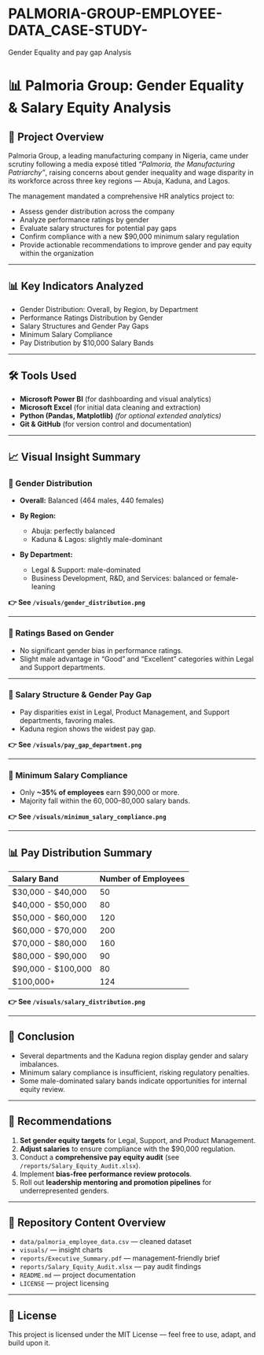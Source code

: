 # PALMORIA-GROUP-EMPLOYEE-DATA_CASE-STUDY-
Gender Equality and pay gap Analysis 
# 📊 Palmoria Group: Gender Equality & Salary Equity Analysis

## 📑 Project Overview

Palmoria Group, a leading manufacturing company in Nigeria, came under scrutiny following a media exposé titled *“Palmoria, the Manufacturing Patriarchy”*, raising concerns about gender inequality and wage disparity in its workforce across three key regions — Abuja, Kaduna, and Lagos.

The management mandated a comprehensive HR analytics project to:
- Assess gender distribution across the company
- Analyze performance ratings by gender
- Evaluate salary structures for potential pay gaps
- Confirm compliance with a new $90,000 minimum salary regulation
- Provide actionable recommendations to improve gender and pay equity within the organization

---

## 📊 Key Indicators Analyzed

- Gender Distribution: Overall, by Region, by Department  
- Performance Ratings Distribution by Gender  
- Salary Structures and Gender Pay Gaps  
- Minimum Salary Compliance  
- Pay Distribution by $10,000 Salary Bands  

---

## 🛠️ Tools Used

- **Microsoft Power BI** (for dashboarding and visual analytics)
- **Microsoft Excel** (for initial data cleaning and extraction)
- **Python (Pandas, Matplotlib)** *(for optional extended analytics)*
- **Git & GitHub** (for version control and documentation)

---

## 📈 Visual Insight Summary

### 📌 Gender Distribution  
- **Overall:** Balanced (464 males, 440 females)  
- **By Region:**  
  - Abuja: perfectly balanced  
  - Kaduna & Lagos: slightly male-dominant  

- **By Department:**  
  - Legal & Support: male-dominated  
  - Business Development, R&D, and Services: balanced or female-leaning  

**👉 See `/visuals/gender_distribution.png`**

---

### 📌 Ratings Based on Gender  
- No significant gender bias in performance ratings.
- Slight male advantage in “Good” and “Excellent” categories within Legal and Support departments.

---

### 📌 Salary Structure & Gender Pay Gap  
- Pay disparities exist in Legal, Product Management, and Support departments, favoring males.
- Kaduna region shows the widest pay gap.

**👉 See `/visuals/pay_gap_department.png`**

---

### 📌 Minimum Salary Compliance  
- Only **~35% of employees** earn $90,000 or more.
- Majority fall within the $60,000–$80,000 salary bands.

**👉 See `/visuals/minimum_salary_compliance.png`**

---

## 📊 Pay Distribution Summary

| Salary Band       | Number of Employees |
|:----------------|:------------------|
| $30,000 - $40,000 | 50                 |
| $40,000 - $50,000 | 80                 |
| $50,000 - $60,000 | 120                |
| $60,000 - $70,000 | 200                |
| $70,000 - $80,000 | 160                |
| $80,000 - $90,000 | 90                 |
| $90,000 - $100,000| 80                 |
| $100,000+         | 124                |

**👉 See `/visuals/salary_distribution.png`**

---

## 📑 Conclusion

- Several departments and the Kaduna region display gender and salary imbalances.
- Minimum salary compliance is insufficient, risking regulatory penalties.
- Some male-dominated salary bands indicate opportunities for internal equity review.

---

## 📌 Recommendations

1. **Set gender equity targets** for Legal, Support, and Product Management.
2. **Adjust salaries** to ensure compliance with the $90,000 regulation.
3. Conduct a **comprehensive pay equity audit** (see `/reports/Salary_Equity_Audit.xlsx`).
4. Implement **bias-free performance review protocols**.
5. Roll out **leadership mentoring and promotion pipelines** for underrepresented genders.

---

## 📁 Repository Content Overview

- `data/palmoria_employee_data.csv` — cleaned dataset  
- `visuals/` — insight charts  
- `reports/Executive_Summary.pdf` — management-friendly brief  
- `reports/Salary_Equity_Audit.xlsx` — pay audit findings  
- `README.md` — project documentation  
- `LICENSE` — project licensing  

---

## 📜 License

This project is licensed under the MIT License — feel free to use, adapt, and build upon it.

